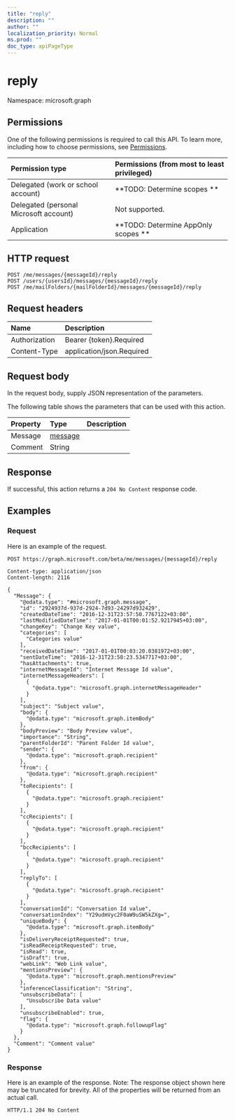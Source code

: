 ```yaml
---
title: "reply"
description: ""
author: ""
localization_priority: Normal
ms.prod: ""
doc_type: apiPageType
---
```


# reply

Namespace: microsoft.graph



## Permissions
One of the following permissions is required to call this API. To learn more, including how to choose permissions, see [Permissions](/concepts/permissions-reference.md).

|Permission type|Permissions (from most to least privileged)|
|:---|:---|
|Delegated (work or school account)|**TODO: Determine scopes **|
|Delegated (personal Microsoft account)|Not supported.|
|Application|**TODO: Determine AppOnly scopes **|

## HTTP request
<!-- {
  "blockType": "ignored"
}
-->
``` http
POST /me/messages/{messageId}/reply
POST /users/{usersId}/messages/{messageId}/reply
POST /me/mailFolders/{mailFolderId}/messages/{messageId}/reply
```

## Request headers
|Name|Description|
|:---|:---|
|Authorization|Bearer {token}.Required|
|Content-Type|application/json.Required|

## Request body
In the request body, supply JSON representation of the parameters.

The following table shows the parameters that can be used with this action.

|Property|Type|Description|
|:---|:---|:---|
|Message|[message](../resources/message.md)||
|Comment|String||



## Response
If successful, this action returns a `204 No Content` response code.

## Examples

### Request
Here is an example of the request.
<!-- {
  "blockType": "request",
  "name": "message_reply"
}
-->
``` http
POST https://graph.microsoft.com/beta/me/messages/{messageId}/reply

Content-type: application/json
Content-length: 2116

{
  "Message": {
    "@odata.type": "#microsoft.graph.message",
    "id": "2924937d-937d-2924-7d93-24297d932429",
    "createdDateTime": "2016-12-31T23:57:50.7767122+03:00",
    "lastModifiedDateTime": "2017-01-01T00:01:52.9217945+03:00",
    "changeKey": "Change Key value",
    "categories": [
      "Categories value"
    ],
    "receivedDateTime": "2017-01-01T00:03:20.0381972+03:00",
    "sentDateTime": "2016-12-31T23:58:23.5347717+03:00",
    "hasAttachments": true,
    "internetMessageId": "Internet Message Id value",
    "internetMessageHeaders": [
      {
        "@odata.type": "microsoft.graph.internetMessageHeader"
      }
    ],
    "subject": "Subject value",
    "body": {
      "@odata.type": "microsoft.graph.itemBody"
    },
    "bodyPreview": "Body Preview value",
    "importance": "String",
    "parentFolderId": "Parent Folder Id value",
    "sender": {
      "@odata.type": "microsoft.graph.recipient"
    },
    "from": {
      "@odata.type": "microsoft.graph.recipient"
    },
    "toRecipients": [
      {
        "@odata.type": "microsoft.graph.recipient"
      }
    ],
    "ccRecipients": [
      {
        "@odata.type": "microsoft.graph.recipient"
      }
    ],
    "bccRecipients": [
      {
        "@odata.type": "microsoft.graph.recipient"
      }
    ],
    "replyTo": [
      {
        "@odata.type": "microsoft.graph.recipient"
      }
    ],
    "conversationId": "Conversation Id value",
    "conversationIndex": "Y29udmVyc2F0aW9uSW5kZXg=",
    "uniqueBody": {
      "@odata.type": "microsoft.graph.itemBody"
    },
    "isDeliveryReceiptRequested": true,
    "isReadReceiptRequested": true,
    "isRead": true,
    "isDraft": true,
    "webLink": "Web Link value",
    "mentionsPreview": {
      "@odata.type": "microsoft.graph.mentionsPreview"
    },
    "inferenceClassification": "String",
    "unsubscribeData": [
      "Unsubscribe Data value"
    ],
    "unsubscribeEnabled": true,
    "flag": {
      "@odata.type": "microsoft.graph.followupFlag"
    }
  },
  "Comment": "Comment value"
}
```

### Response
Here is an example of the response. Note: The response object shown here may be truncated for brevity. All of the properties will be returned from an actual call.
<!-- {
  "blockType": "response",
  "truncated": true
}
-->
``` http
HTTP/1.1 204 No Content
```

